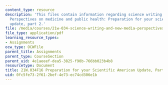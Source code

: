 ```yaml
---
content_type: resource
description: 'This files contain information regarding science writing and new media:
  Perspectives on medicine and public health: Preparation for your scientific american
  update, part 2.'
file: /media/courses/21w-034-science-writing-and-new-media-perspectives-on-medicine-and-public-health-fall-2016/0fc5fe732f612bef4e73ec74cd306e1b_MIT21W_034F16_PreSciAmeri2.pdf
file_type: application/pdf
learning_resource_types:
- Assignments
ocw_type: OCWFile
parent_title: Assignments
parent_type: CourseSection
parent_uid: 4e1aeeef-dea5-3825-f90b-766bb023b4b8
resourcetype: Document
title: 21W.034F16 Preparation for your Scientific American Update, Part 2
uid: 0fc5fe73-2f61-2bef-4e73-ec74cd306e1b
---
```

